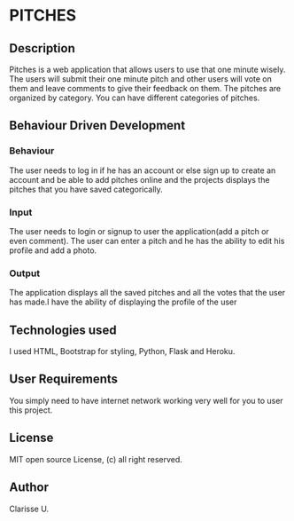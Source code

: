 # PITCHES

## Description
Pitches is a web application that allows users to use that one minute wisely. The users will submit their one minute pitch and other users will vote on them and leave comments to give their feedback on them. 
The pitches are organized by category. You can have different categories of pitches.

## Behaviour Driven Development
### Behaviour
The user needs to log in if he has an account or else sign up to create an account and 
be able to add pitches online and the projects displays the pitches that you have saved categorically.

### Input
The user needs to login or signup to user the application(add a pitch or even comment). 
The user can enter a pitch and he has the ability to edit his profile and add a photo.

### Output
The application displays all the saved pitches and all the votes that the user has made.I have the ability 
of displaying the profile of the user

## Technologies used
I used HTML, Bootstrap for styling, Python, Flask and Heroku.

## User Requirements
You simply need to have internet network working very well for you to user this project.

## License
MIT open source License, (c) all right reserved.

## Author
Clarisse U.
